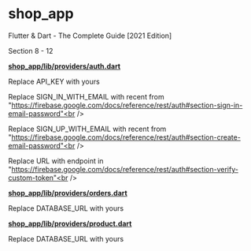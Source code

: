 # shop_app

Flutter & Dart - The Complete Guide [2021 Edition]<br />

Section 8 - 12<br />

<u> <b>shop_app/lib/providers/auth.dart<br /></b> </u>

Replace API_KEY with yours<br />

Replace SIGN_IN_WITH_EMAIL with recent from "https://firebase.google.com/docs/reference/rest/auth#section-sign-in-email-password"<br />

Replace SIGN_UP_WITH_EMAIL with recent from "https://firebase.google.com/docs/reference/rest/auth#section-create-email-password"<br />

Replace URL with endpoint in "https://firebase.google.com/docs/reference/rest/auth#section-verify-custom-token"<br />

<u><b>shop_app/lib/providers/orders.dart </b></u><br />

Replace DATABASE_URL with yours <br />

<u><b>shop_app/lib/providers/product.dart</b></u><br />

Replace DATABASE_URL with yours <br />